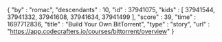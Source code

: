{
  "by" : "romac",
  "descendants" : 10,
  "id" : 37941075,
  "kids" : [ 37941544, 37941332, 37941608, 37941634, 37941499 ],
  "score" : 39,
  "time" : 1697712836,
  "title" : "Build Your Own BitTorrent",
  "type" : "story",
  "url" : "https://app.codecrafters.io/courses/bittorrent/overview"
}

